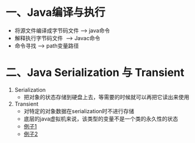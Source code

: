 # 一、Java编译与执行

  * 将源文件编译成字节码文件 --> java命令
  * 解释执行字节码文件  --> Javac命令
  * 命令寻找  --> path变量路径

# 二、Java Serialization 与 Transient
   1. Serialization
       * 把对象的状态存储到硬盘上去，等需要的时候就可以再把它读出来使用
  2. Transient
      * 对特定的对象数据在serialization时不进行存储
      * 底层的java虚拟机来说，该类型的变量不是一个类的永久性的状态
      * [例子1](./LoggingInfo.java)
      * [例子2](./LoggingInfo2.java)
